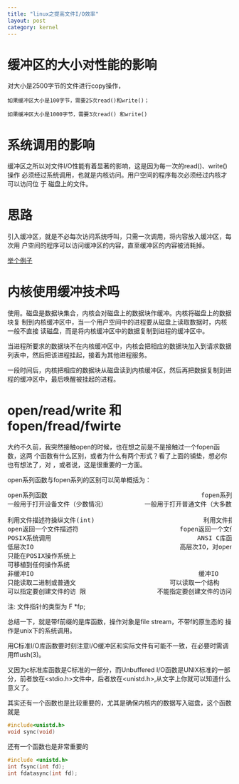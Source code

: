 ```yaml
---
title: "linux之提高文件I/O效率"
layout: post
category: kernel
---
```


# 缓冲区的大小对性能的影响

对大小是2500字节的文件进行copy操作，

	如果缓冲区大小是100字节，需要25次read()和write()；

    如果缓冲区大小是1000字节，需要3次read() 和write()


# 系统调用的影响

缓冲区之所以对文件I/O性能有着显著的影响，这是因为每一次的read()、write()操作
必须经过系统调用，也就是内核访问。用户空间的程序每次必须经过内核才可以访问位
于 磁盘上的文件。

# 思路

引入缓冲区，就是不必每次访问系统呼叫，只需一次调用，将内容放入缓冲区，每次用
户空间的程序可以访问缓冲区的内容，直至缓冲区的内容被消耗掉。

[举个例子](!https://github.com/yuzibo/linux-programming/blob/master/unix_linux_programming/ch1/utmplib.c)

# 内核使用缓冲技术吗

使用。磁盘是数据块集合，内核会对磁盘上的数据块作缓冲。内核将磁盘上的数据块复
制到内核缓冲区中，当一个用户空间中的进程要从磁盘上读取数据时，内核一般不直接
读磁盘，而是将内核缓冲区中的数据复制到进程的缓冲区中。

当进程所要求的数据块不在内核缓冲区中，内核会把相应的数据块加入到请求数据列表中，然后把该进程挂起，接着为其他进程服务。

一段时间后，内核把相应的数据块从磁盘读到内核缓冲区，然后再把数据复制到进程的缓冲区中，最后唤醒被挂起的进程。

# open/read/write 和fopen/fread/fwirte

大约不久前，我突然接触open的时候，也在想之前是不是接触过一个fopen函数，这两
个函数有什么区别，或者为什么有两个形式？看了上面的铺垫，想必你也有想法了，对
，或者说，这是很重要的一方面。

open系列函数与fopen系列的区别可以简单概括为：

<pre>
open系列函数										 fopen系列函数
一般用于打开设备文件（少数情况）          一般用于打开普通文件（大多数情况）

利用文件描述符操纵文件(int)							 利用文件指针操作文件
open返回一个文件描述符							fopen返回一个文件指针
POSIX系统调用										ANSI C库函数
低层次IO										高层次IO，对open的扩展和封装
只能在POSIX操作系统上 
可移植到任何操作系统
非缓冲IO			     							 缓冲IO
只能读取二进制或普通文   						可以读取一个结构
可以指定要创建文件的访 限					不能指定要创建文件的访问权限
</pre>

注: 文件指针的类型为 F *fp;

总结一下，就是带f前缀的是库函数，操作对象是file stream，不带f的原生态的
操作是unix下的系统调用。

用C标准I/O库函数要时刻注意I/O缓冲区和实际文件有可能不一致，在必要时需调用fflush(3)。

又因为c标准库函数是C标准的一部分，而Unbuffered I/O函数是UNIX标准的一部分，前者放在<stdio.h>文件中，后者放在<unistd.h>,从文字上你就可以知道什么意义了。

其实还有一个函数也是比较重要的，尤其是确保内核内的数据写入磁盘，这个函数就是

```c
#include<unistd.h>
void sync(void)
```
还有一个函数也是非常重要的

```c
#include <unistd.h>
int fsync(int fd);
int fdatasync(int fd);
```



